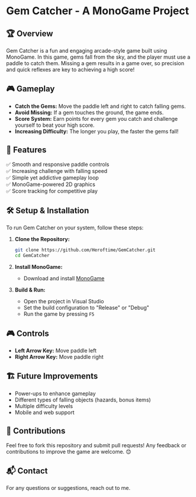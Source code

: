 # Gem Catcher - A MonoGame Project

## 🏆 Overview
Gem Catcher is a fun and engaging arcade-style game built using MonoGame. In this game, gems fall from the sky, and the player must use a paddle to catch them. Missing a gem results in a game over, so precision and quick reflexes are key to achieving a high score!

## 🎮 Gameplay
- **Catch the Gems:** Move the paddle left and right to catch falling gems.
- **Avoid Missing:** If a gem touches the ground, the game ends.
- **Score System:** Earn points for every gem you catch and challenge yourself to beat your high score.
- **Increasing Difficulty:** The longer you play, the faster the gems fall!

## 🔧 Features
✅ Smooth and responsive paddle controls  
✅ Increasing challenge with falling speed  
✅ Simple yet addictive gameplay loop  
✅ MonoGame-powered 2D graphics  
✅ Score tracking for competitive play  

## 🛠️ Setup & Installation
To run Gem Catcher on your system, follow these steps:

1. **Clone the Repository:**
   ```sh
   git clone https://github.com/Heroftime/GemCatcher.git
   cd GemCatcher
   ```

2. **Install MonoGame:**
   - Download and install [MonoGame](https://www.monogame.net/)

3. **Build & Run:**
   - Open the project in Visual Studio
   - Set the build configuration to "Release" or "Debug"
   - Run the game by pressing `F5`

## 🎮 Controls
- **Left Arrow Key:** Move paddle left
- **Right Arrow Key:** Move paddle right

## 🏗️ Future Improvements
- Power-ups to enhance gameplay
- Different types of falling objects (hazards, bonus items)
- Multiple difficulty levels
- Mobile and web support

## 🤝 Contributions
Feel free to fork this repository and submit pull requests! Any feedback or contributions to improve the game are welcome. 😊

## 📬 Contact
For any questions or suggestions, reach out to me.

